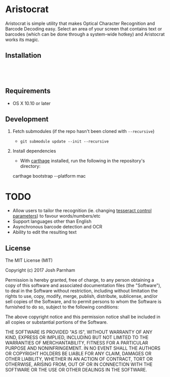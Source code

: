 # Aristocrat

Aristocrat is simple utility that makes Optical Character Recognition and Barcode Decoding easy. Select an area of your screen that contains text or barcodes (which can be done through a system-wide hotkey) and Aristocrat works its magic.

## Installation

<a href="https://geo.itunes.apple.com/us/app/aristocrat/id886910172?mt=12" style="display:inline-block;overflow:hidden;background:url(//linkmaker.itunes.apple.com/assets/shared/badges/en-us/macappstore-lrg.svg) no-repeat;width:165px;height:40px;background-size:contain;"></a>

## Requirements

* OS X 10.10 or later

## Development
1. Fetch submodules (if the repo hasn't been cloned with `--recursive`)
    - `git submodule update --init --recursive`
2. Install dependencies
    - With [carthage](https://github.com/Carthage/Carthage) installed, run the following in the repository's directory:

    carthage bootstrap --platform mac

# TODO

- Allow users to tailor the recognition (ie. changing [tesseract control parameters](https://github.com/tesseract-ocr/tesseract/wiki/ControlParams)) to favour words/numbers/etc
- Support languages other than English
- Asynchronous barcode detection and OCR
- Ability to edit the resulting text

## License

The MIT License (MIT)

Copyright (c) 2017 Josh Parnham

Permission is hereby granted, free of charge, to any person obtaining a copy
of this software and associated documentation files (the "Software"), to deal
in the Software without restriction, including without limitation the rights
to use, copy, modify, merge, publish, distribute, sublicense, and/or sell
copies of the Software, and to permit persons to whom the Software is
furnished to do so, subject to the following conditions:

The above copyright notice and this permission notice shall be included in all
copies or substantial portions of the Software.

THE SOFTWARE IS PROVIDED "AS IS", WITHOUT WARRANTY OF ANY KIND, EXPRESS OR
IMPLIED, INCLUDING BUT NOT LIMITED TO THE WARRANTIES OF MERCHANTABILITY,
FITNESS FOR A PARTICULAR PURPOSE AND NONINFRINGEMENT. IN NO EVENT SHALL THE
AUTHORS OR COPYRIGHT HOLDERS BE LIABLE FOR ANY CLAIM, DAMAGES OR OTHER
LIABILITY, WHETHER IN AN ACTION OF CONTRACT, TORT OR OTHERWISE, ARISING FROM,
OUT OF OR IN CONNECTION WITH THE SOFTWARE OR THE USE OR OTHER DEALINGS IN THE
SOFTWARE.
